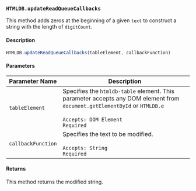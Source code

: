 ### `HTMLDB.updateReadQueueCallbacks`

This method adds zeros at the beginning of a given `text` to construct a string with the length of `digitCount`.

#### Description

```javascript
HTMLDB.updateReadQueueCallbacks(tableElement, callbackFunction)
```

#### Parameters

| Parameter Name             | Description                               |
| -------------------------- | ----------------------------------------- |
| `tableElement` | Specifies the `htmldb-table` element. This parameter accepts any DOM element from `document.getElementById` or `HTMLDB.e`<br><br>`Accepts: DOM Element`<br>`Required` |
| `callbackFunction` | Specifies the text to be modified.<br><br>`Accepts: String`<br>`Required` |

#### Returns

This method returns the modified string.